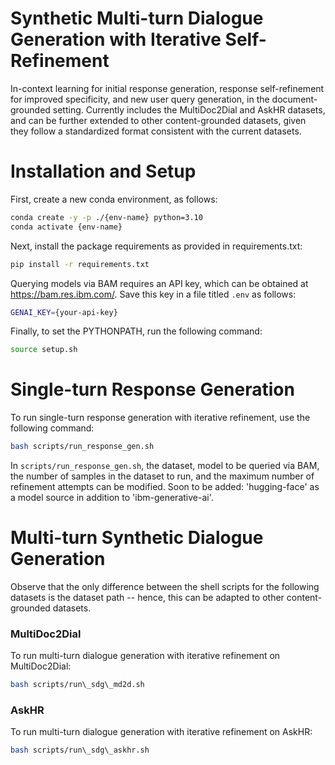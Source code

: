 # Synthetic Multi-turn Dialogue Generation with Iterative Self-Refinement

In-context learning for initial response generation, response self-refinement for improved specificity, and new user query generation, in the document-grounded setting. Currently includes the MultiDoc2Dial and AskHR datasets, and can be further extended to other content-grounded datasets, given they follow a standardized format consistent with the current datasets. 

# Installation and Setup

First, create a new conda environment, as follows:

```sh
conda create -y -p ./{env-name} python=3.10
conda activate {env-name}
```

Next, install the package requirements as provided in requirements.txt:

```sh
pip install -r requirements.txt 
```

Querying models via BAM requires an API key, which can be obtained at https://bam.res.ibm.com/. Save this key in a file titled ```.env``` as follows:

```sh
GENAI_KEY={your-api-key}
```

Finally, to set the PYTHONPATH, run the following command:

```sh
source setup.sh
```

# Single-turn Response Generation

To run single-turn response generation with iterative refinement, use the following command:
```sh
bash scripts/run_response_gen.sh
```

In ```scripts/run_response_gen.sh```, the dataset, model to be queried via BAM, the number of samples in the dataset to run, and the maximum number of refinement attempts can be modified.
Soon to be added: 'hugging-face' as a model source in addition to 'ibm-generative-ai'. 

# Multi-turn Synthetic Dialogue Generation

Observe that the only difference between the shell scripts for the following datasets is the dataset path -- hence, this can be adapted to other content-grounded datasets.

### MultiDoc2Dial

To run multi-turn dialogue generation with iterative refinement on MultiDoc2Dial:

```sh
bash scripts/run\_sdg\_md2d.sh 
```

### AskHR

To run multi-turn dialogue generation with iterative refinement on AskHR:

```sh
bash scripts/run\_sdg\_askhr.sh
```
